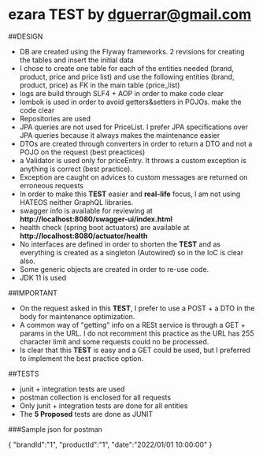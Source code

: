 # ezara TEST by dguerrar@gmail.com

##DESIGN
- DB are created using the Flyway frameworks. 2 revisions for creating the tables and insert the initial data
- I chose to create one table for each of the entities needed (brand, product, price and price list) and use the following entities (brand, product, price) as FK in the main table (price_list)
- logs are build through SLF4 +  AOP in order to make code clear
- lombok is used in order to avoid getters&setters in POJOs. make the code clear
- Repositories are used
- JPA queries are not used for PriceList. I prefer JPA specifications over JPA queries because it always makes the maintenance easier
- DTOs are created through converters in order to return a DTO and not a POJO on the request (best preactices)
- a Validator is used only for priceEntry. It throws a custom exception is anything is correct (best practice).
- Exception are caught on advices to custom messages are returned on erroneous requests
- In order to make this **TEST** easier and **real-life** focus, I am not using HATEOS neither GraphQL libraries.
- swagger info is available for reviewing at **http://localhost:8080/swagger-ui/index.html**
- health check (spring boot actuators) are available at **http://localhost:8080/actuator/health**
- No interfaces are defined in order to shorten the **TEST** and as everything is created as a singleton (Autowired) so in the IoC is clear also. 
- Some generic objects are created in order to re-use code.
- JDK 11 is used

##IMPORTANT
- On the request asked in this **TEST**, I prefer to use a POST + a DTO in the body for maintenance optimization.
- A common way of "getting" info on a RESt service is through a GET + params in the URL. I do not recomment this practice as the URL has 255 character limit and some requests could no be processed.
- Is clear that this **TEST** is easy and a GET could be used, but I preferred to implement the best practice option.


##TESTS
- junit + integration tests are used
- postman collection is enclosed for all requests
- Only junit + integration tests are done for all entities
- The **5 Proposed** tests are done as JUNIT

###Sample json for postman

{
"brandId":"1",
"productId":"1",
"date":"2022/01/01 10:00:00"
}
